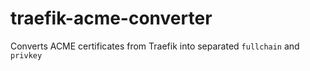 # traefik-acme-converter
Converts ACME certificates from Traefik into separated `fullchain` and `privkey`
